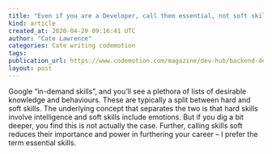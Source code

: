 ```yaml
---
title: "Even if you are a Developer, call them essential, not soft skills!"
kind: article
created_at: 2020-04-29 09:16:41 UTC
author: "Cate Lawrence"
categories: Cate writing codemotion
tags: 
publication_url: https://www.codemotion.com/magazine/dev-hub/backend-dev/essential-soft-skills/
layout: post
---
```

Google “in-demand skills”, and you’ll see a plethora of lists of desirable knowledge and behaviours. These are typically a split between hard and soft skills. The underlying concept that separates the two is that hard skills involve intelligence and soft skills include emotions. But if you dig a bit deeper, you find this is not actually the case. Further, calling skills soft reduces their importance and power in furthering your career – I prefer the term essential skills.

